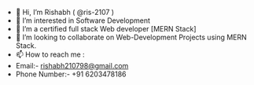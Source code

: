 - 👋 Hi, I’m Rishabh ( @ris-2107 )
- 👀 I’m interested in Software Development
- 🌱 I’m a certified full stack Web developer [MERN Stack]
- 💞️ I’m looking to collaborate on Web-Development Projects using MERN Stack.
- 📫 How to reach me :
- Email:- rishabh210798@gmail.com
- Phone Number:- +91 6203478186

<!---
ris-2107/ris-2107 is a ✨ special ✨ repository because its `README.md` (this file) appears on your GitHub profile.
You can click the Preview link to take a look at your changes.
--->
